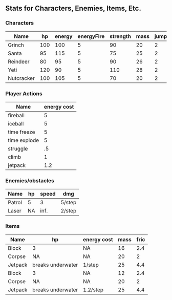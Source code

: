 ## Stats for Characters, Enemies, Items, Etc.

### Characters
| Name | hp | energy | energyFire | strength | mass | jumpsMax | jump_height | moveSpeed | fric |
| --- | --- | --- | --- | --- | --- | --- | --- | --- | --- |
| Grinch | 100 | 100 | 5 | 90 | 20 | 2 | 8.5 | 4 | 2.4 |
| Santa | 95 | 115 | 5 | 75 | 25 | 2 | 8.5 | 4 | 2.4 |
| Reindeer | 80 | 95 | 5 | 90 | 26 | 2 | 9.1 | 4 | 2.4 |
| Yeti | 120 | 90 | 5 | 110 | 28 | 2 | 8.5 | 4 | 2.4 |
| Nutcracker | 100 | 105 | 5 | 70 | 20 | 2 | 8.3 | 4 | 2.4 |

### Player Actions
| Name | energy cost |
| --- | --- |
| fireball | 5 |
| iceball | 5 |
| time freeze | 5 |
| time explode | 5 |
| struggle | .5 |
| climb | 1 |
| jetpack | 1.2 |

### Enemies/obstacles
| Name | hp | speed | dmg |
| --- | --- | --- | --- |
| Patrol | 5 | 3 | 5/step |
| Laser | NA | inf. | 2/step |

### Items
| Name | hp | energy cost | mass | fric |
| --- | --- | --- | --- | --- |
| Block | 3 | NA | 16 | 2.4 |
| Corpse | NA | NA | 20 | 2 |
| Jetpack | breaks underwater | 1/step | 25 | 4.4 | 
| Block | 3 | NA | 12 | 2.4 |
| Corpse | NA | NA | 20 | 2 |
| Jetpack | breaks underwater | 1.2/step | 25 | 4.4 | 
